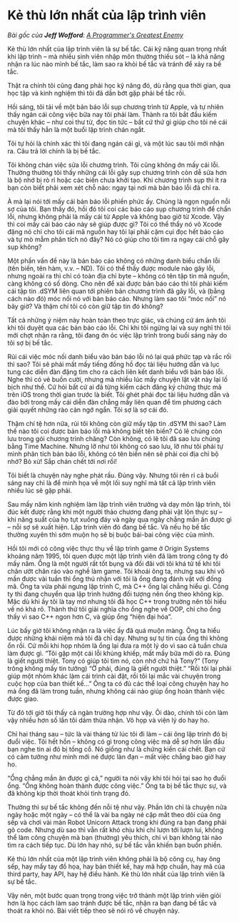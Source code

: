# Kẻ thù lớn nhất của lập trình viên

_Bài gốc của **Jeff Wofford**: [A Programmer's Greatest
Enemy](http://www.jeffwofford.com/?p=835)_

Kẻ thù lớn nhất của lập trình viên là sự bế tắc. Cái kỹ năng quan trọng nhất khi
lập trình – mà nhiều sinh viên nhập môn thường thiếu sót – là khả năng nhận ra
lúc nào mình bế tắc, làm sao ra khỏi bế tắc và tránh để xảy ra bế tắc.

Thật ra chính tôi cũng đang phải học kỹ năng đó, dù rằng qua thời gian, qua học
tập và kinh nghiệm thì tôi đã dần bớt gặp phải bế tắc rồi.

Hồi sáng, tôi tải về một bản báo lỗi sụp chương trình từ Apple, và tự nhiên thấy
ngán cái công việc bữa nay tôi phải làm. Thành ra tôi bắt đầu kiếm chuyện khác –
như coi thư từ, đọc tin tức – bất cứ thứ gì giúp cho tôi né cái mà tôi thấy hẳn
là một buổi lập trình chán ngắt.

Tôi tự hỏi là chính xác thì tôi đang ngán cái gì, và một lúc sau tôi mới nhận
ra. Câu trả lời chính là bị bế tắc.

Tôi không chán việc sửa lỗi chương trình. Tôi cũng không ớn mấy cái lỗi. Thường
thường tôi thấy những cái lỗi gây sụp chương trình còn dễ sửa hơn là bộ nhớ bị
rò rỉ hoặc các biến chưa khởi tạo. Khi chương trình sụp thì ít ra bạn còn biết
phải xem xét chỗ nào: ngay tại nơi mà bản báo lỗi đã chỉ ra.

À mà lại nói tới mấy cái bản báo lỗi phiền phức ấy. Chúng là ngọn nguồn nỗi sợ
của tôi. Bạn thấy đó, hồi đó tôi coi các báo cáo sụp chương trình để chẩn lỗi,
nhưng không phải là mấy cái từ Apple và không bao giờ từ Xcode. Vậy thì coi mấy
cái báo cáo này sẽ giúp được gì? Tôi có thể thẩy nó vô Xcode đặng nó chỉ cho tôi
cái mã nguồn hay tôi lại phải cặm cụi đọc hết báo cáo và tự mò mẫm phân tích nó
đây? Nó có giúp cho tôi tìm ra ngay cái chỗ gây sụp không?

Một phần vấn đề này là bản báo cáo không có những danh biểu chẩn lỗi (tên biến,
tên hàm, v.v. – ND). Tôi có thể thấy được module nào gây lỗi, nhưng ngoài ra thì
chỉ có toàn địa chỉ byte – không có tên tập tin mã nguồn, càng không có số dòng.
Cho nên để xài được bản báo cáo thì tôi phải kiếm cái tập tin .dSYM liên quan
tới phiên bản chương trình đã gây lỗi, và (bằng cách nào đó) móc nối nó với bản
báo cáo. Nhưng làm sao tôi “móc nối” nó bây giờ? Và thậm chí tôi có còn giữ tập
tin đó không?

Tất cả những ý niệm này hoàn toàn theo trực giác, và chúng cứ ám ảnh tôi khi tôi
duyệt qua các bản báo cáo lỗi. Chỉ khi tôi ngừng lại và suy nghĩ thì tôi mới
chợt nhận ra rằng, tôi đang ớn óc việc lập trình trong buổi sáng này do tôi sợ
bị bế tắc.

Rủi cái việc móc nối danh biểu vào bản báo lỗi nó lại quá phức tạp và rắc rối
thì sao? Tôi sẽ phải mất mấy tiếng đồng hồ đọc tài liệu hướng dẫn và lục tung
các diễn đàn đặng tìm cho ra cách liên kết danh biểu với bản báo lỗi. Nghe thì
có vẻ buồn cười, nhưng mà nhiều lúc mấy chuyện lặt vặt này lại lố bịch như thế.
Cứ hỏi bất cứ ai đã từng kiếm cách đăng ký chứng thực mã trên iOS trong thời
gian trước là biết. Tôi ghét phải đọc tài liệu hướng dẫn và đào bới trong mấy
cái diễn đàn chẳng mấy liên quan để tìm phương cách giải quyết những rào cản ngớ
ngẩn. Tôi sợ là sợ cái đó.

Thậm chí tệ hơn nữa, rủi tôi không còn giữ mấy tập tin .dSYM thì sao? Làm thế
nào tôi coi được bản báo lỗi mà không biết tên biến? Có lẽ chúng còn lưu trong
gói chương trình chăng? Còn không, có lẽ tôi đã sao lưu chúng bằng Time Machine.
Nhưng lỡ như tôi không có sao lưu, lỡ như tôi phải tự mình phân tích bản báo
lỗi, không có tên biến nên sẽ phải coi địa chỉ bộ nhớ? Bỏ xừ! Sắp chán chết tới
nơi rồi!

Tôi biết là chuyện này nghe phát rầu. Đúng vậy. Nhưng tôi rên rỉ cả buổi sáng
nay chỉ là để minh họa về một lối suy nghĩ mà tất cả lập trình viên nhiều lúc sẽ
gặp phải.

Sau mấy năm kinh nghiệm làm lập trình viên trưởng và dạy môn lập trình, tôi đúc
kết được rằng khi một người thảo chương đang phải vật lộn thực sự – khi năng
suất của họ tụt xuống đáy và ngày qua ngày chẳng mần ăn được gì – nỗi sợ sẽ xuất
hiện. Lập trình viên đó đang bế tắc. Và nếu họ bế tắc thường xuyên thì sớm muộn
họ sẽ bị buộc bái-bai công việc của mình.

Hồi tôi mới có công việc thực thụ về lập trình game ở Origin Systems khoảng năm
1995, tôi quen được một lập trình viên đã làm trong công ty đó mấy năm. Ổng là
một người rất tốt bụng và đối đãi với tôi khá tử tế khi tôi chân ướt chân ráo
vào nghề làm game. Tôi khoái ông ta, nhưng sau khi vô mần được vài tuần thì ổng
thú nhận với tôi là ổng đang đánh vật với đống mã. Ông ta vừa phải ngưng lập
trình C, mà C++ ổng lại chẳng hiểu gì. Công ty thì đang chuyển qua lập trình
hướng đối tượng nên ổng theo không kịp. Mặc dù khi ấy tôi là tay mơ nhưng tôi đã
học C++ trong trường nên tôi hiểu về nó khá rõ. Thành thử tôi giải nghĩa cho ổng
nghe về OOP, chỉ cho ổng thấy vì sao C++ ngon hơn C, và giúp ổng “hiện đại hóa”.

Lúc bấy giờ tôi không nhận ra là việc ấy đã quá muộn màng. Ông ta hiểu được
những khái niệm mà tôi đã chỉ dạy. Nhưng sự tự tin của ổng thì không ổn rồi. Cứ
mỗi khi họp nhóm là ổng lại đưa ra một lý do vì sao cả tuần chưa làm được gì.
“Tôi gặp một cái lỗi khủng khiếp, mất mấy bữa mới dò ra. Đúng là giết người
thiệt. Tony có giúp tôi tìm nó, còn nhớ chứ hả Tony?” (Tony trông không mấy tin
tưởng) “Ờ phải, đúng là giết người thiệt.” “Rồi tôi lại phải giúp một nhóm khác
làm cái trình cài đặt, rồi tôi lại mắc vài chuyện trong cuộc họp của ban thiết
kế…” Ông ta có đủ các thể loại công chuyện hay ho mà ổng đã làm trong tuần,
nhưng không cái nào giúp ổng hoàn thành việc được giao.

Từ đó tới giờ tôi thấy cả ngàn trường hợp như vậy. Ôi dào, chính tôi còn làm vậy
nhiều hơn số lần tôi dám thừa nhận. Vô họp và viện lý do hay ho.

Chỉ hai tháng sau – tức là vài tháng từ lúc tôi đi làm – cái ông lập trình đó bị
đuổi việc. Tôi hết hồn – không có gì trong công việc mà dễ sợ hơn lần đầu bạn
nghe tin ai đó bị tống cổ. Nó giống như là chứng kiến cái chết. Bạn cứ có cảm
tưởng như mình mới né được làn đạn – mất việc chẳng bao giờ hay ho.

“Ổng chẳng mần ăn được gì cả,” người ta nói vậy khi tôi hỏi tại sao họ đuổi ổng.
“Ổng không hoàn thành được công việc.” Ông ta bị bế tắc thực sự, và đã không kịp
thời thoát khỏi tình trạng đó.

Thường thì sự bế tắc không đến nỗi tệ như vậy. Phần lớn chỉ là chuyện nửa ngày
hoặc một ngày – có thể là vài ba ngày né cặp mắt theo dõi của ông sếp và chơi
vài màn Robot Unicorn Attack trong khi đúng ra bạn đang phải gõ code. Nhưng dù
sao thì vẫn rất khó chịu khi chỉ lượn tới lượn lui, không thể làm công chuyện mà
bạn (thường) yêu thích, chỉ vì bạn không tài nào tìm ra cách tiếp tục. Dù lớn
hay nhỏ, sự bế tắc vẫn khiến bạn buồn phiền.

Kẻ thù lớn nhất của một lập trình viên không phải là bộ công cụ, hay ông sếp,
hay mấy tay đồ họa, hay bản thiết kế, hay mã hợp chuẩn, hay mã của third party,
hay API, hay hệ điều hành. Kẻ thù lớn nhất của lập trình viên là sự bế tắc.

Vậy nên, một bước quan trọng trong việc trở thành một lập trình viên giỏi hơn là
học cách làm sao tránh được bế tắc, nhận ra bạn đang bế tắc và thoát ra khỏi nó.
Bài viết tiếp theo sẽ nói rõ về chuyện này.